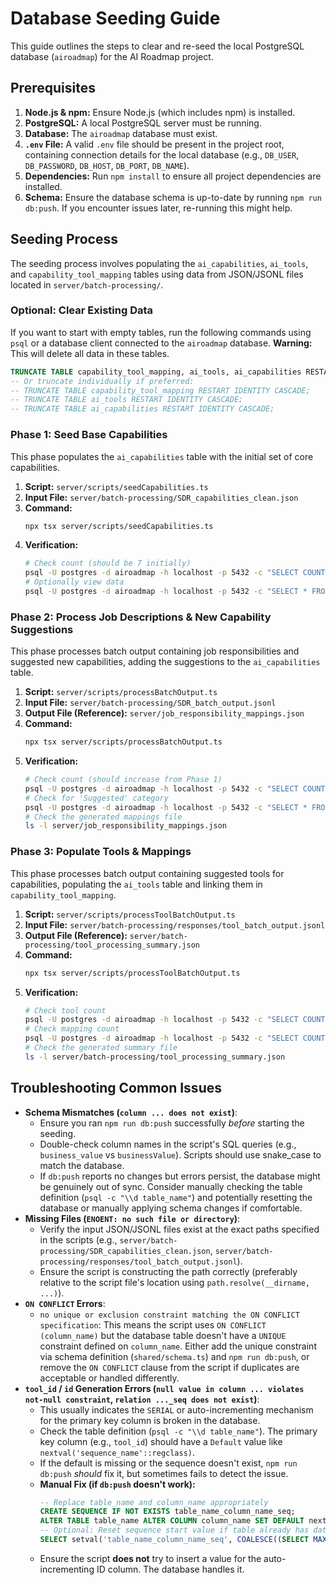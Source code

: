 # Database Seeding Guide

This guide outlines the steps to clear and re-seed the local PostgreSQL database (`airoadmap`) for the AI Roadmap project.

## Prerequisites

1.  **Node.js & npm:** Ensure Node.js (which includes npm) is installed.
2.  **PostgreSQL:** A local PostgreSQL server must be running.
3.  **Database:** The `airoadmap` database must exist.
4.  **`.env` File:** A valid `.env` file should be present in the project root, containing connection details for the local database (e.g., `DB_USER`, `DB_PASSWORD`, `DB_HOST`, `DB_PORT`, `DB_NAME`).
5.  **Dependencies:** Run `npm install` to ensure all project dependencies are installed.
6.  **Schema:** Ensure the database schema is up-to-date by running `npm run db:push`. If you encounter issues later, re-running this might help.

## Seeding Process

The seeding process involves populating the `ai_capabilities`, `ai_tools`, and `capability_tool_mapping` tables using data from JSON/JSONL files located in `server/batch-processing/`.

### Optional: Clear Existing Data

If you want to start with empty tables, run the following commands using `psql` or a database client connected to the `airoadmap` database. **Warning:** This will delete all data in these tables.

```sql
TRUNCATE TABLE capability_tool_mapping, ai_tools, ai_capabilities RESTART IDENTITY CASCADE;
-- Or truncate individually if preferred:
-- TRUNCATE TABLE capability_tool_mapping RESTART IDENTITY CASCADE;
-- TRUNCATE TABLE ai_tools RESTART IDENTITY CASCADE;
-- TRUNCATE TABLE ai_capabilities RESTART IDENTITY CASCADE;
```

### Phase 1: Seed Base Capabilities

This phase populates the `ai_capabilities` table with the initial set of core capabilities.

1.  **Script:** `server/scripts/seedCapabilities.ts`
2.  **Input File:** `server/batch-processing/SDR_capabilities_clean.json`
3.  **Command:**
    ```bash
    npx tsx server/scripts/seedCapabilities.ts
    ```
4.  **Verification:**
    ```bash
    # Check count (should be 7 initially)
    psql -U postgres -d airoadmap -h localhost -p 5432 -c "SELECT COUNT(*) FROM ai_capabilities;" | cat
    # Optionally view data
    psql -U postgres -d airoadmap -h localhost -p 5432 -c "SELECT * FROM ai_capabilities ORDER BY id LIMIT 10;" | cat
    ```

### Phase 2: Process Job Descriptions & New Capability Suggestions

This phase processes batch output containing job responsibilities and suggested new capabilities, adding the suggestions to the `ai_capabilities` table.

1.  **Script:** `server/scripts/processBatchOutput.ts`
2.  **Input File:** `server/batch-processing/SDR_batch_output.jsonl`
3.  **Output File (Reference):** `server/job_responsibility_mappings.json`
4.  **Command:**
    ```bash
    npx tsx server/scripts/processBatchOutput.ts
    ```
5.  **Verification:**
    ```bash
    # Check count (should increase from Phase 1)
    psql -U postgres -d airoadmap -h localhost -p 5432 -c "SELECT COUNT(*) FROM ai_capabilities;" | cat
    # Check for 'Suggested' category
    psql -U postgres -d airoadmap -h localhost -p 5432 -c "SELECT * FROM ai_capabilities WHERE category = 'Suggested' ORDER BY id LIMIT 10;" | cat
    # Check the generated mappings file
    ls -l server/job_responsibility_mappings.json
    ```

### Phase 3: Populate Tools & Mappings

This phase processes batch output containing suggested tools for capabilities, populating the `ai_tools` table and linking them in `capability_tool_mapping`.

1.  **Script:** `server/scripts/processToolBatchOutput.ts`
2.  **Input File:** `server/batch-processing/responses/tool_batch_output.jsonl`
3.  **Output File (Reference):** `server/batch-processing/tool_processing_summary.json`
4.  **Command:**
    ```bash
    npx tsx server/scripts/processToolBatchOutput.ts
    ```
5.  **Verification:**
    ```bash
    # Check tool count
    psql -U postgres -d airoadmap -h localhost -p 5432 -c "SELECT COUNT(*) FROM ai_tools;" | cat
    # Check mapping count
    psql -U postgres -d airoadmap -h localhost -p 5432 -c "SELECT COUNT(*) FROM capability_tool_mapping;" | cat
    # Check the generated summary file
    ls -l server/batch-processing/tool_processing_summary.json
    ```

## Troubleshooting Common Issues

*   **Schema Mismatches (`column ... does not exist`)**:
    *   Ensure you ran `npm run db:push` successfully *before* starting the seeding.
    *   Double-check column names in the script's SQL queries (e.g., `business_value` vs `businessValue`). Scripts should use snake_case to match the database.
    *   If `db:push` reports no changes but errors persist, the database might be genuinely out of sync. Consider manually checking the table definition (`psql -c "\\d table_name"`) and potentially resetting the database or manually applying schema changes if comfortable.
*   **Missing Files (`ENOENT: no such file or directory`)**:
    *   Verify the input JSON/JSONL files exist at the exact paths specified in the scripts (e.g., `server/batch-processing/SDR_capabilities_clean.json`, `server/batch-processing/responses/tool_batch_output.jsonl`).
    *   Ensure the script is constructing the path correctly (preferably relative to the script file's location using `path.resolve(__dirname, ...)`).
*   **`ON CONFLICT` Errors**:
    *   `no unique or exclusion constraint matching the ON CONFLICT specification`: This means the script uses `ON CONFLICT (column_name)` but the database table doesn't have a `UNIQUE` constraint defined on `column_name`. Either add the unique constraint via schema definition (`shared/schema.ts`) and `npm run db:push`, or remove the `ON CONFLICT` clause from the script if duplicates are acceptable or handled differently.
*   **`tool_id` / `id` Generation Errors (`null value in column ... violates not-null constraint`, `relation ..._seq does not exist`)**:
    *   This usually indicates the `SERIAL` or auto-incrementing mechanism for the primary key column is broken in the database.
    *   Check the table definition (`psql -c "\\d table_name"`). The primary key column (e.g., `tool_id`) should have a `Default` value like `nextval('sequence_name'::regclass)`.
    *   If the default is missing or the sequence doesn't exist, `npm run db:push` *should* fix it, but sometimes fails to detect the issue.
    *   **Manual Fix (if `db:push` doesn't work):**
        ```sql
        -- Replace table_name and column_name appropriately
        CREATE SEQUENCE IF NOT EXISTS table_name_column_name_seq;
        ALTER TABLE table_name ALTER COLUMN column_name SET DEFAULT nextval('table_name_column_name_seq');
        -- Optional: Reset sequence start value if table already has data
        SELECT setval('table_name_column_name_seq', COALESCE((SELECT MAX(column_name) + 1 FROM table_name), 1), false);
        ```
    *   Ensure the script **does not** try to insert a value for the auto-incrementing ID column. The database handles it. 